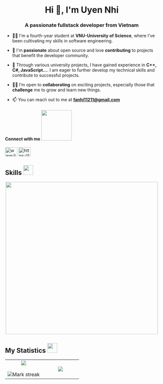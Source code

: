 <h1 align="center">Hi 👋, I'm Uyen Nhi</h1>
<h3 align="center">A passionate fullstack developer from Vietnam</h3>

- 👩‍🎓 I'm a fourth-year student at **VNU-University of Science**, where I've been cultivating my skills in software engineering.

- 🌱 I'm **passionate** about open source and love **contributing** to projects that benefit the developer community.

- 🔭 Through various university projects, I have gained experience in **C++, C#, JavaScript...**. I am eager to further develop my technical skills and contribute to successful projects.

- 👯‍♀️ I’m open to **collaborating** on exciting projects, especially those that **challenge** me to grow and learn new things.

- 📫 You can reach out to me at **fanhi11211@gmail.com**

<h4> Connect with me <img src='https://raw.githubusercontent.com/ShahriarShafin/ShahriarShafin/main/Assets/handshake.gif' width="100px"> </h4>
<p align="left">
<a href="https://linkedin.com/in/www.linkedin.com/in/uyennhi-dev" target="blank"><img align="center" src="https://raw.githubusercontent.com/rahuldkjain/github-profile-readme-generator/master/src/images/icons/Social/linked-in-alt.svg" alt="www.linkedin.com/in/uyennhi-dev" height="30" width="40" /></a>
<a href="https://www.leetcode.com/https://leetcode.com/u/fnunhi21/" target="blank"><img align="center" src="https://raw.githubusercontent.com/rahuldkjain/github-profile-readme-generator/master/src/images/icons/Social/leet-code.svg" alt="https://leetcode.com/u/fnunhi21/" height="30" width="40" /></a>
</p>

<h2> Skills <img src = "https://media2.giphy.com/media/QssGEmpkyEOhBCb7e1/giphy.gif?cid=ecf05e47a0n3gi1bfqntqmob8g9aid1oyj2wr3ds3mg700bl&rid=giphy.gif" width = 32px> </h2>

<p align="center">
   <img width="500px" src="https://skillicons.dev/icons?i=bootstrap,css,html,js,react,nodejs,express,cs,nestjs,java,cpp,mysql,postgres,firebase,docker,postman,figma,selenium,typescript,git&perline=10" />
</p>

<h2> My Statistics <img src = "https://i.pinimg.com/originals/91/1e/b1/911eb1f2cff48f9a4179835007eb7fbd.gif" width = 32px> </h2>

<p align="center">
<table align="center">
<tr border="none">
<td width="50%" align="center">
  <img  align="center"  src="https://github-readme-stats.vercel.app/api?username=unhi-dev-7012&show_icons=true&theme=tokyonight" />
  <br></br>
  <img  title="🔥 Get streak stats for your profile at git.io/streak-stats" alt="Mark streak" src="https://github-readme-streak-stats.herokuapp.com/?user=unhi-dev-7012&theme=tokyonight" /> 
</td>
<td width="50%" align="center">
  <img  align="center"  src="https://github-readme-stats.vercel.app/api/top-langs/?username=unhi-dev-7012&theme=tokyonight&hide_border=false&no-bg=true&no-frame=true&langs_count=8"/>
  </td>
</tr>
</table>



